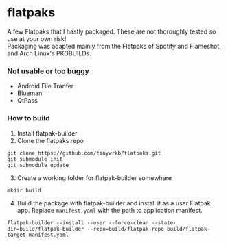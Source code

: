 # flatpaks

A few Flatpaks that I hastly packaged. These are not thoroughly tested so use at your own risk!  
Packaging was adapted mainly from the Flatpaks of Spotify and Flameshot, and Arch Linux's PKGBUILDs.

### Not usable or too buggy

* Android File Tranfer
* Blueman
* QtPass

### How to build

1. Install flatpak-builder
2. Clone the flatpaks repo
```
git clone https://github.com/tinywrkb/flatpaks.git
git submodule init
git submodule update
```
3. Create a working folder for flatpak-builder somewhere
```
mkdir build
```
4. Build the package with flatpak-builder and install it as a user Flatpak app. Replace `manifest.yaml` with the path to application manifest.
```
flatpak-builder --install --user --force-clean --state-dir=build/flatpak-builder --repo=build/flatpak-repo build/flatpak-target manifest.yaml
```
